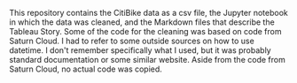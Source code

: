 This repository contains the CitiBike data as a csv file, the Jupyter notebook in which the data was cleaned, and the Markdown files that describe the Tableau Story. Some of the code for the cleaning was based
on code from Saturn Cloud. I had to refer to some outside sources on how to use datetime. I don't remember specifically what I used, but it was probably standard documentation or some similar website. Aside from
the code from Saturn Cloud, no actual code was copied.
